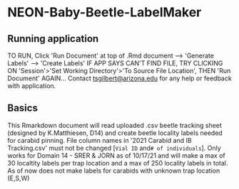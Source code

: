# NEON-Baby-Beetle-LabelMaker

## Running application
TO RUN, Click 'Run Document' at top of .Rmd document --> 'Generate Labels' --> 'Create Labels'
IF APP SAYS CAN'T FIND FILE, TRY CLICKING ON 'Session'>'Set Working Directory'>'To Source File Location',
THEN 'Run Document' AGAIN... Contact tsgilbert@arizona.edu for any help or feedback with application.

## Basics
This Rmarkdown document will read uploaded .csv beetle tracking sheet (designed by K.Matthiesen, D14) and create 
beetle locality labels needed for carabid pinning. File column names in '2021 Carabid and IB Tracking.csv' 
must not be changed [`Vial ID` and`# of individuals`]. Only works for Domain 14 - SRER & JORN as of 10/17/21 
and will make a max of 30 localtity labels per trap location and a max of 250 locality labels in total.
As of now does not make labels for carabids with unknown trap location (E,S,W)
